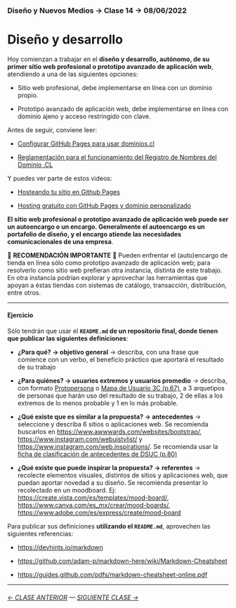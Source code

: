 ### Diseño y Nuevos Medios → Clase 14 → 08/06/2022

# Diseño y desarrollo

Hoy comienzan a trabajar en el **diseño y desarrollo, autónomo, de su primer sitio web profesional o prototipo avanzado de aplicación web**, atendiendo a una de las siguientes opciones: 

- Sitio web profesional, debe implementarse en línea con un dominio propio. 

- Prototipo avanzado de aplicación web, debe implementarse en línea con dominio ajeno y acceso restringido con clave.

Antes de seguir, conviene leer: 

- [Configurar GitHub Pages para usar dominios.cl](https://ggerena.medium.com/configurar-github-pages-para-usar-dominios-cl-13c1a644699f)

- [Reglamentación para el funcionamiento del Registro de Nombres del Dominio .CL](https://www.nic.cl/normativa/reglamentacion.html)

Y puedes ver parte de estos videos: 

- [Hosteando tu sitio en Github Pages](https://www.youtube.com/watch?v=wyRfN5oLzx4&t=155s)

- [Hosting gratuito con GitHub Pages y dominio personalizado](https://www.youtube.com/watch?v=nbUR1jzVI5g&t=328s)

**El sitio web profesional o prototipo avanzado de aplicación web puede ser un autoencargo o un encargo. Generalmente el autoencargo es un portafolio de diseño, y el encargo atiende las necesidades comunicacionales de una empresa**.

:rotating_light:	**RECOMENDACIÓN IMPORTANTE**  :rotating_light:	Pueden enfrentar el (auto)encargo de tienda en línea sólo como prototipo avanzado de aplicación web; para resolverlo como sitio web prefieran otra instancia, distinta de este trabajo. En otra instancia podrían explorar y aprovechar las herramientas que apoyan a éstas tiendas con sistemas de catálogo, transacción, distribución, entre otros.

- - - - - - - - - - 

#### Ejercicio

Sólo tendrán que usar el **`README.md` de un repositorio final, donde tienen que publicar las siguientes definiciones**: 

- **¿Para qué? → objetivo general** → describa, con una frase que comience con un verbo, el beneficio práctico que aportará el resultado de su trabajo

- **¿Para quiénes? → usuarios extremos y usuarios promedio** → describa, con formato [Protopersona](https://openpracticelibrary.com/practice/proto-persona/) o [Mapa de Usuario 3C (p.67)](http://www.dsuc.cl/pdf/Creando-valor-a-traves-del-Diseno-de-Servicios-DSUC.pdf), a 3 arquetipos de personas que harán uso del resultado de su trabajo, 2 de ellas a los extremos de lo menos probable y 1 en lo más probable.

- **¿Qué existe que es similar a la propuesta? → antecedentes** → seleccione y describa 6 sitios o aplicaciones web. Se recomienda buscarlos en https://www.awwwards.com/websites/bootstrap/, https://www.instagram.com/webuistylist/ y https://www.instagram.com/web.inspirations/. Se recomienda usar la [ficha de clasificación de antecedentes de DSUC (p.80)](http://www.dsuc.cl/pdf/Creando-valor-a-traves-del-Diseno-de-Servicios-DSUC.pdf)

- **¿Qué existe que puede inspirar la propuesta? → referentes** → recolecte elementos visuales, distintos de sitios y aplicaciones web, que puedan aportar novedad a su diseño. Se recomienda presentar lo recolectado en un moodboard. Ej: https://create.vista.com/es/templates/mood-board/, https://www.canva.com/es_mx/crear/mood-boards/, https://www.adobe.com/es/express/create/mood-board

Para publicar sus definiciones **utilizando el `README.md`**, aprovechen las siguientes referencias:

- https://devhints.io/markdown

- https://github.com/adam-p/markdown-here/wiki/Markdown-Cheatsheet

- https://guides.github.com/pdfs/markdown-cheatsheet-online.pdf



- - - - - - - 

###### [← CLASE ANTERIOR](https://github.com/profesorfaco/dno037-2022/tree/main/clase-13) — [SIGUIENTE CLASE →](https://github.com/profesorfaco/dno037-2022/tree/main/clase-15)
